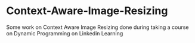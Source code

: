 # Context-Aware-Image-Resizing
Some work on Context Aware Image Resizing done during taking a course on Dynamic Programming on Linkedin Learning
